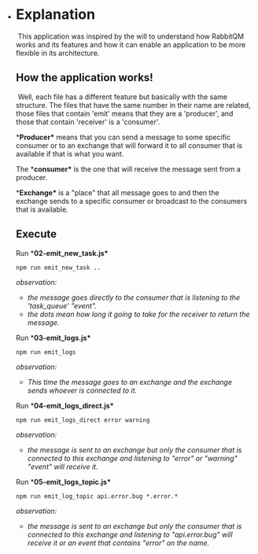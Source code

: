 - # Explanation

  ​	This application was inspired by the will to understand how RabbitQM works and its features and how it can enable an application to be more flexible in its architecture.

  

  ## How the application works!

  ​	Well, each file has a different feature but basically with the same structure. The files that have the same number in their name are related, those files that contain 'emit' means that they are a 'producer', and those that contain 'receiver' is a 'consumer'.

  ***Producer\*** means that you can send a message to some specific consumer or to an exchange that will forward it to all consumer that is available if that is what you want.

  The ***consumer\*** is the one that will receive the message sent from a producer.

  ***Exchange\*** is a "place" that all message goes to and then the exchange sends to a specific consumer or broadcast to the consumers that is available.

  

  ## Execute

  Run ***02-emit_new_task.js\***

  `npm run emit_new_task ..`

  *observation:* 

  - *the message goes directly to the consumer that is listening to the 'task_queue' "event".*
  - *the dots mean how long it going to take for the receiver to return the message.*

  

  Run ***03-emit_logs.js\*** 

  `npm run emit_logs`

  *observation:* 

  - *This time the message goes to an exchange and the exchange sends whoever is connected to it.*

  

  Run ***04-emit_logs_direct.js\*** 

   `npm run emit_logs_direct error warning`

  *observation:* 

  - *the message is sent to an exchange but only the consumer that is connected to this exchange and listening to "error" or "warning" "event" will receive it.*

  

  Run ***05-emit_logs_topic.js\*** 

  `npm run emit_log_topic api.error.bug *.error.*`

  *observation:* 

  - *the message is sent to an exchange but only the consumer that is connected to this exchange and listening to "*api.error.bug*" will receive it or an event that contains "error" on the name.*